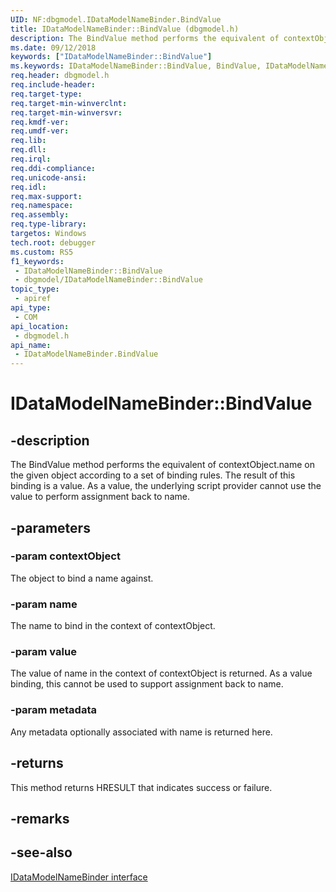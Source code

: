 ```yaml
---
UID: NF:dbgmodel.IDataModelNameBinder.BindValue
title: IDataModelNameBinder::BindValue (dbgmodel.h)
description: The BindValue method performs the equivalent of contextObject.name on the given object according to a set of binding rules.
ms.date: 09/12/2018
keywords: ["IDataModelNameBinder::BindValue"]
ms.keywords: IDataModelNameBinder::BindValue, BindValue, IDataModelNameBinder.BindValue, IDataModelNameBinder::BindValue, IDataModelNameBinder.BindValue
req.header: dbgmodel.h
req.include-header: 
req.target-type: 
req.target-min-winverclnt: 
req.target-min-winversvr: 
req.kmdf-ver: 
req.umdf-ver: 
req.lib: 
req.dll: 
req.irql: 
req.ddi-compliance: 
req.unicode-ansi: 
req.idl: 
req.max-support: 
req.namespace: 
req.assembly: 
req.type-library: 
targetos: Windows
tech.root: debugger
ms.custom: RS5
f1_keywords:
 - IDataModelNameBinder::BindValue
 - dbgmodel/IDataModelNameBinder::BindValue
topic_type:
 - apiref
api_type:
 - COM
api_location:
 - dbgmodel.h
api_name:
 - IDataModelNameBinder.BindValue
---
```


# IDataModelNameBinder::BindValue


## -description

The BindValue method performs the equivalent of contextObject.name on the given object according to a set of binding rules. The result of this binding is a value. As a value, the underlying script provider cannot use the value to perform assignment back to name.

## -parameters

### -param contextObject

The object to bind a name against.

### -param name

The name to bind in the context of contextObject.

### -param value

The value of name in the context of contextObject is returned. As a value binding, this cannot be used to support assignment back to name.

### -param metadata

Any metadata optionally associated with name is returned here.

## -returns

This method returns HRESULT that indicates success or failure.

## -remarks

## -see-also

[IDataModelNameBinder interface](nn-dbgmodel-idatamodelnamebinder.md)

